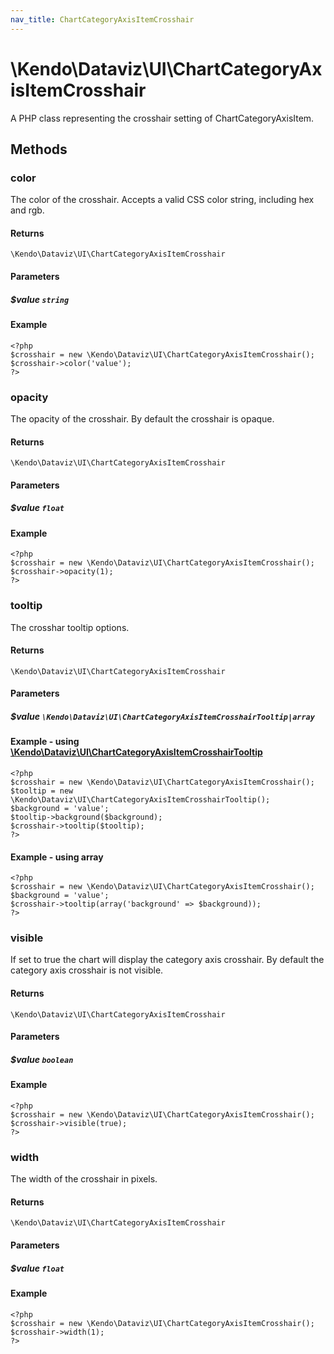 ```yaml
---
nav_title: ChartCategoryAxisItemCrosshair
---
```


# \Kendo\Dataviz\UI\ChartCategoryAxisItemCrosshair

A PHP class representing the crosshair setting of ChartCategoryAxisItem.


## Methods

### color
The color of the crosshair. Accepts a valid CSS color string, including hex and rgb.

#### Returns
`\Kendo\Dataviz\UI\ChartCategoryAxisItemCrosshair`

#### Parameters

##### $value `string`



#### Example 
    <?php
    $crosshair = new \Kendo\Dataviz\UI\ChartCategoryAxisItemCrosshair();
    $crosshair->color('value');
    ?>

### opacity
The opacity of the crosshair. By default the crosshair is opaque.

#### Returns
`\Kendo\Dataviz\UI\ChartCategoryAxisItemCrosshair`

#### Parameters

##### $value `float`



#### Example 
    <?php
    $crosshair = new \Kendo\Dataviz\UI\ChartCategoryAxisItemCrosshair();
    $crosshair->opacity(1);
    ?>

### tooltip

The crosshar tooltip options.

#### Returns
`\Kendo\Dataviz\UI\ChartCategoryAxisItemCrosshair`

#### Parameters

##### $value `\Kendo\Dataviz\UI\ChartCategoryAxisItemCrosshairTooltip|array`


#### Example - using [\Kendo\Dataviz\UI\ChartCategoryAxisItemCrosshairTooltip](/api/wrappers/php/Kendo/Dataviz/UI/ChartCategoryAxisItemCrosshairTooltip)
    <?php
    $crosshair = new \Kendo\Dataviz\UI\ChartCategoryAxisItemCrosshair();
    $tooltip = new \Kendo\Dataviz\UI\ChartCategoryAxisItemCrosshairTooltip();
    $background = 'value';
    $tooltip->background($background);
    $crosshair->tooltip($tooltip);
    ?>

#### Example - using array

    <?php
    $crosshair = new \Kendo\Dataviz\UI\ChartCategoryAxisItemCrosshair();
    $background = 'value';
    $crosshair->tooltip(array('background' => $background));
    ?>

### visible
If set to true the chart will display the category axis crosshair. By default the category axis crosshair is not visible.

#### Returns
`\Kendo\Dataviz\UI\ChartCategoryAxisItemCrosshair`

#### Parameters

##### $value `boolean`



#### Example 
    <?php
    $crosshair = new \Kendo\Dataviz\UI\ChartCategoryAxisItemCrosshair();
    $crosshair->visible(true);
    ?>

### width
The width of the crosshair in pixels.

#### Returns
`\Kendo\Dataviz\UI\ChartCategoryAxisItemCrosshair`

#### Parameters

##### $value `float`



#### Example 
    <?php
    $crosshair = new \Kendo\Dataviz\UI\ChartCategoryAxisItemCrosshair();
    $crosshair->width(1);
    ?>

